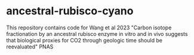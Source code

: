 # ancestral-rubisco-cyano
This repository contains code for Wang et al 2023 "Carbon isotope fractionation by an ancestral rubisco enzyme in vitro and in vivo suggests that biological proxies for CO2 through geologic time should be reevaluated" PNAS
